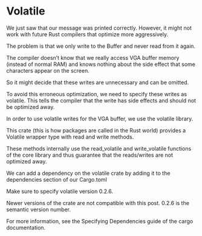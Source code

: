 # Volatile

We just saw that our message was printed correctly. However, it might not work with future Rust compilers that optimize more aggressively.

The problem is that we only write to the Buffer and never read from it again.

The compiler doesn’t know that we really access VGA buffer memory (instead of normal RAM) and knows nothing about the side effect that some characters appear on the screen.

So it might decide that these writes are unnecessary and can be omitted.

To avoid this erroneous optimization, we need to specify these writes as volatile. This tells the compiler that the write has side effects and should not be optimized away.

In order to use volatile writes for the VGA buffer, we use the volatile library.

This crate (this is how packages are called in the Rust world) provides a Volatile wrapper type with read and write methods.

These methods internally use the read_volatile and write_volatile functions of the core library and thus guarantee that the reads/writes are not optimized away.

We can add a dependency on the volatile crate by adding it to the dependencies section of our Cargo.toml

Make sure to specify volatile version 0.2.6.

Newer versions of the crate are not compatible with this post. 0.2.6 is the semantic version number.

For more information, see the Specifying Dependencies guide of the cargo documentation.
